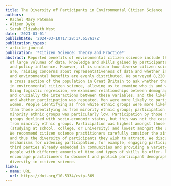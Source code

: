 ```yaml
---
title: The Diversity of Participants in Environmental Citizen Science
authors:
- Rachel Mary Pateman
- Alison Dyke
- Sarah Elizabeth West
date: '2021-03-01'
publishDate: '2024-03-10T17:28:17.657617Z'
publication_types:
- article-journal
publication: '*Citizen Science: Theory and Practice*'
abstract: Reported benefits of environmental citizen science include the collection
  of large volumes of data, knowledge and skills gained by participants, local action,
  and policy influence. However, it is unclear how diverse citizen science participants
  are, raising concerns about representativeness of data and whether individual, societal,
  and environmental benefits are evenly distributed. We surveyed 8,220 people representing
  a cross section of the population in Great Britain to ask whether they had participated
  in environmental citizen science, allowing us to examine who is and who is not participating.
  Using logistic regression, we examined relationships between demographic variables,
  and crucially the interactions between these variables, and the likelihood of participation
  and whether participation was repeated. Men were more likely to participate than
  women. People identifying as from white ethnic groups were more likely to participate
  than those identifying as from minority ethnic groups; participation by women from
  minority ethnic groups was particularly low. Participation by those from white ethnic
  groups declined with socio-economic status, but this was not the case for those
  from minority ethnic groups. Participation was highest amongst those in education
  (studying at school, college, or university) and lowest amongst the unemployed.
  We recommend citizen science practitioners carefully consider the aims of projects
  and thus the diversity of participants they wish to attract. We discuss potential
  mechanisms for widening participation, for example, engaging participants through
  third parties already embedded in communities and providing a variety of tasks for
  people with different amounts of time and types of skills to offer. Finally, we
  encourage practitioners to document and publish participant demographics to monitor
  diversity in citizen science.
links:
- name: URL
  url: https://doi.org/10.5334/cstp.369
---
```

